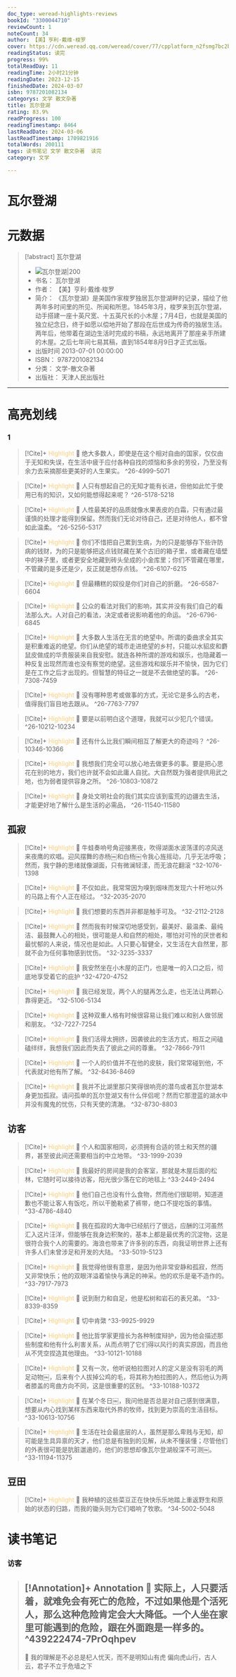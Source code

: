 ```yaml
---
doc_type: weread-highlights-reviews
bookId: "3300044710"
reviewCount: 1
noteCount: 34
author: 【美】亨利·戴维·梭罗
cover: https://cdn.weread.qq.com/weread/cover/77/cpplatform_n2fsmg7bc2bnzhmkfxqq6q/t7_cpplatform_n2fsmg7bc2bnzhmkfxqq6q1686541831.jpg
readingStatus: 读完
progress: 99%
totalReadDay: 11
readingTime: 2小时21分钟
readingDate: 2023-12-15
finishedDate: 2024-03-07
isbn: 9787201082134
categorys: 文学 散文杂著
title: 瓦尔登湖
rating: 83.9%
readProgress: 100
readingTimestamp: 8464
lastReadDate: 2024-03-06
lastReadTimestamp: 1709821916
totalWords: 200111
tags: 读书笔记 文学 散文杂著  读完
category: 文学

---
```


# 瓦尔登湖

# 元数据
> [!abstract] 瓦尔登湖
> - ![ 瓦尔登湖|200](https://cdn.weread.qq.com/weread/cover/77/cpplatform_n2fsmg7bc2bnzhmkfxqq6q/t7_cpplatform_n2fsmg7bc2bnzhmkfxqq6q1686541831.jpg)
> - 书名： 瓦尔登湖
> - 作者： 【美】亨利·戴维·梭罗
> - 简介： 《瓦尔登湖》是美国作家梭罗独居瓦尔登湖畔的记录，描绘了他两年多时间里的所见、所闻和所思。1845年3月，梭罗来到瓦尔登湖，动手搭建一座十英尺宽、十五英尺长的小木屋；7月4日，也就是美国的独立纪念日，终于如愿以偿地开始了那段在后世成为传奇的独居生活。两年后，他带着在湖边生活时完成的书稿，永远地离开了那座亲手所建的木屋。之后七年间七易其稿，直到1854年8月9日才正式出版。
> - 出版时间 2013-07-01 00:00:00
> - ISBN： 9787201082134
> - 分类： 文学-散文杂著
> - 出版社： 天津人民出版社



---

# 高亮划线

### 1

> [!Cite]+ <span style="color: #ffce78;">Highlight</span>
> 📌 绝大多数人，即使是在这个相对自由的国家，仅仅由于无知和失误，在生活中疲于应付各种自找的烦恼和多余的劳役，乃至没有余力去采摘那些更美好的人生果实。
> ^26-4999-5071

> [!Cite]+ <span style="color: #ffce78;">Highlight</span>
> 📌 人只有想起自己的无知才能有长进，但他如此忙于使用已有的知识，又如何能想得起来呢？
> ^26-5178-5218

> [!Cite]+ <span style="color: #ffce78;">Highlight</span>
> 📌 人性最美好的品质就像水果表皮的白霜，只有通过最谨慎的处理才能得到保留。然而我们无论对待自己，还是对待他人，都不曾如此温柔。
> ^26-5256-5317

> [!Cite]+ <span style="color: #ffce78;">Highlight</span>
> 📌 你们不惜把自己累到生病，为的只是能够存下些许防病的钱财，为的只是能够把这点钱财藏在某个古旧的箱子里，或者藏在墙壁中的袜子里，或者更安全地藏到砖头垒成的小金库里；你们不管藏在哪里，不管藏的是多还是少，反正就是想存点钱。
> ^26-6107-6215

> [!Cite]+ <span style="color: #ffce78;">Highlight</span>
> 📌 但最糟糕的奴役是你们对自己的折磨。
> ^26-6587-6604

> [!Cite]+ <span style="color: #ffce78;">Highlight</span>
> 📌 公众的看法对我们的影响，其实并没有我们自己的看法那么大。人对自己的看法，决定或者说影响着他的命运。
> ^26-6796-6845

> [!Cite]+ <span style="color: #ffce78;">Highlight</span>
> 📌 大多数人生活在无言的绝望中。所谓的委曲求全其实是积重难返的绝望。你们从绝望的城市走进绝望的乡村，只能以水貂皮和麝鼠皮做成的华贵服装来自我安慰。就连各种所谓的游戏和娱乐，也隐藏着一种反复出现然而谁也没有察觉的绝望。这些游戏和娱乐并不愉快，因为它们是在工作之后才出现的。但智慧的特征之一就是不去做绝望的事。
> ^26-7308-7459

> [!Cite]+ <span style="color: #ffce78;">Highlight</span>
> 📌 没有哪种思考或做事的方式，无论它是多么的古老，值得我们盲目地去跟从。
> ^26-7763-7797

> [!Cite]+ <span style="color: #ffce78;">Highlight</span>
> 📌 要是以前明白这个道理，我就可以少犯几个错误。
> ^26-10212-10234

> [!Cite]+ <span style="color: #ffce78;">Highlight</span>
> 📌 还有什么比我们瞬间相互了解更大的奇迹吗？
> ^26-10346-10366

> [!Cite]+ <span style="color: #ffce78;">Highlight</span>
> 📌 我想我们完全可以放心地去做更多的事。要是把心思花在别的地方，我们也许就不会如此庸人自扰。大自然既为强者提供用武之地，也为弱者提供容身之所。
> ^26-10803-10872

> [!Cite]+ <span style="color: #ffce78;">Highlight</span>
> 📌 身处文明社会的我们其实应该到蛮荒的边疆去生活，才能更好地了解什么是生活的必需品，
> ^26-11540-11580
## 孤寂

> [!Cite]+ <span style="color: #ffce78;">Highlight</span>
> 📌 牛蛙奏响号角迎接黑夜，吹得湖面水波荡漾的凉风送来夜鹰的欢唱。迎风摆舞的赤杨￼和白杨￼令我心旌摇动，几乎无法呼吸；然而，我宁静的思绪就像湖面，只有微澜轻漾，而无浪花翻滚
> ^32-1076-1398

> [!Cite]+ <span style="color: #ffce78;">Highlight</span>
> 📌 不仅如此，我常常因为嗅到烟味而发现六十杆地以外的马路上有个人正在经过。
> ^32-2035-2070

> [!Cite]+ <span style="color: #ffce78;">Highlight</span>
> 📌 我们想要的东西并非都是触手可及。
> ^32-2112-2128

> [!Cite]+ <span style="color: #ffce78;">Highlight</span>
> 📌 然而我有时候深切地感受到，最美好、最温柔、最纯洁、最鼓舞人心的相处，很可能是人和自然的相处，哪怕对可怜的厌世者和最忧郁的人来说，情况也是如此。人只要心智健全，又生活在大自然里，那就不会为任何事物感到忧伤。
> ^32-3235-3337

> [!Cite]+ <span style="color: #ffce78;">Highlight</span>
> 📌 我安然坐在小木屋的正门，也是唯一的入口之后，彻底地享受着它的庇护
> ^32-4720-4752

> [!Cite]+ <span style="color: #ffce78;">Highlight</span>
> 📌 我已经发现，两个人的腿再怎么走，也无法让两颗心靠得更近。
> ^32-5106-5134

> [!Cite]+ <span style="color: #ffce78;">Highlight</span>
> 📌 这种双重人格有时候很容易让我们难以和别人做邻居和朋友。
> ^32-7227-7254

> [!Cite]+ <span style="color: #ffce78;">Highlight</span>
> 📌 我们活得太拥挤，因袭彼此的生活方式，相互之间磕磕绊绊，我想我们因此而失去了彼此之间的尊重。
> ^32-7866-7911

> [!Cite]+ <span style="color: #ffce78;">Highlight</span>
> 📌 一个人的价值并不在他的皮肤，我们常常碰到他，不代表就对他有所了解。
> ^32-8436-8469

> [!Cite]+ <span style="color: #ffce78;">Highlight</span>
> 📌 我并不比湖里那只笑得很响亮的潜鸟或者瓦尔登湖本身更加孤寂。请问孤单的瓦尔登湖又有什么伴侣呢？然而它那澄蓝的湖水中并没有魔鬼的忧伤，只有天使的清澈。
> ^32-8730-8803
## 访客

> [!Cite]+ <span style="color: #ffce78;">Highlight</span>
> 📌 个人和国家相同，必须拥有合适的领土和天然的疆界，甚至彼此间还需要相当的中立地带。
> ^33-1999-2039

> [!Cite]+ <span style="color: #ffce78;">Highlight</span>
> 📌 我最好的房间是我的会客室，那就是木屋后面的松林，它随时可以接待访客，阳光很少落在它的地毯上
> ^33-2449-2494

> [!Cite]+ <span style="color: #ffce78;">Highlight</span>
> 📌 他们自己也没有什么食物，然而他们很聪明，知道道歉也不能让客人有饭吃，所以干脆勒紧了裤带，绝口不提吃饭的事情。
> ^33-4786-4840

> [!Cite]+ <span style="color: #ffce78;">Highlight</span>
> 📌 我在孤寂的大海中已经航行了很远，应酬的江河虽然汇入这片汪洋，但能够在我身边积聚的，基本上都是最优秀的沉淀物，这是很符合我个人的需要的。海浪也带来了许多别的东西，向我证明世界上还有许多人们未曾涉足和开发的大陆。
> ^33-5019-5123

> [!Cite]+ <span style="color: #ffce78;">Highlight</span>
> 📌 我觉得他很有意思，是因为他非常安静和孤寂，然而又非常快乐；他的双眼洋溢着愉快与满足的神采。他的欢乐是毫不造作的。
> ^33-7917-7973

> [!Cite]+ <span style="color: #ffce78;">Highlight</span>
> 📌 说到耐力和自足，他是松树和岩石的表兄弟。
> ^33-8339-8359

> [!Cite]+ <span style="color: #ffce78;">Highlight</span>
> 📌 切中肯綮
> ^33-9925-9929

> [!Cite]+ <span style="color: #ffce78;">Highlight</span>
> 📌 他比哲学家更擅长为各种制度辩护，因为他会描述那些制度和他有什么利害关系，从而点明了它们得以风行的真实原因，而且他从不凭空捏造其他理由。
> ^33-10121-10188

> [!Cite]+ <span style="color: #ffce78;">Highlight</span>
> 📌 又有一次，他听说柏拉图对人的定义是没有羽毛的两足动物￼，后来有个人拔掉公鸡的毛，将其称为柏拉图的人，然后他认为两者膝盖的弯曲方向不同，这是很重要的区别。
> ^33-10188-10372

> [!Cite]+ <span style="color: #ffce78;">Highlight</span>
> 📌 在某个冬日￼，我问他是否总是对自己感到很满意，想要从内心找到某样东西来取代外界的牧师，找到更为崇高的生活目标。
> ^33-10613-10756

> [!Cite]+ <span style="color: #ffce78;">Highlight</span>
> 📌 生活在社会最底层的人，虽然是那么卑贱与无知，却可能是生具异禀的天才，他们总是有独到的见解，从未不懂装懂；尽管他们的外表很可能是肮脏邋遢的，他们的思想却像瓦尔登湖般深不可测￼。
> ^33-11194-11375
## 豆田

> [!Cite]+ <span style="color: #ffce78;">Highlight</span>
> 📌 我种植的这些菜豆正在快快乐乐地踏上重返野生和原始的状态的归路，而我的锄头则为它们唱响了牧歌。
> ^34-5002-5048
# 读书笔记

### 访客

> [!Annotation]+ <span style="color: ;">Annotation</span>
> 📌 实际上，人只要活着，就难免会有死亡的危险，不过如果他是个活死人，那么这种危险肯定会大大降低。一个人坐在家里可能遇到的危险，跟在外面跑是一样多的。 
> ^439222474-7PrOqhpev
> ---
> 💭 我的理解是不必总是杞人忧天，而不是明知山有虎 偏向虎山行，古人云，君子不立于危墙之下
